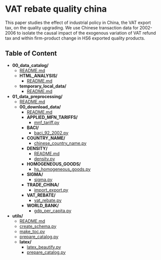 
# VAT rebate quality china



This paper studies the effect of industrial policy in China, the VAT export tax, on the quality upgrading. We use Chinese transaction data for 2002-2006 to isolate the causal impact of the exogenous variation of VAT refund tax and within firm-product change in HS6 exported quality products.

## Table of Content

 - **00_data_catalog/**
   - [README.md](https://github.com/thomaspernet/VAT_rebate_quality_china/tree/master/00_data_catalog/README.md)
   - **HTML_ANALYSIS/**
     - [README.md](https://github.com/thomaspernet/VAT_rebate_quality_china/tree/master/00_data_catalog/HTML_ANALYSIS/README.md)
   - **temporary_local_data/**
     - [README.md](https://github.com/thomaspernet/VAT_rebate_quality_china/tree/master/00_data_catalog/temporary_local_data/README.md)
 - **01_data_preprocessing/**
   - [README.md](https://github.com/thomaspernet/VAT_rebate_quality_china/tree/master/01_data_preprocessing/README.md)
   - **00_download_data/**
     - [README.md](https://github.com/thomaspernet/VAT_rebate_quality_china/tree/master/01_data_preprocessing/00_download_data/README.md)
     - **APPLIED_MFN_TARIFFS/**
       - [mnf_tariff.py](https://github.com/thomaspernet/VAT_rebate_quality_china/tree/master/01_data_preprocessing/00_download_data/APPLIED_MFN_TARIFFS/mnf_tariff.py)
     - **BACI/**
       - [baci_92_2002.py](https://github.com/thomaspernet/VAT_rebate_quality_china/tree/master/01_data_preprocessing/00_download_data/BACI/baci_92_2002.py)
     - **COUNTRY_NAME/**
       - [chinese_country_name.py](https://github.com/thomaspernet/VAT_rebate_quality_china/tree/master/01_data_preprocessing/00_download_data/COUNTRY_NAME/chinese_country_name.py)
     - **DENSITY/**
       - [README.md](https://github.com/thomaspernet/VAT_rebate_quality_china/tree/master/01_data_preprocessing/00_download_data/DENSITY/README.md)
       - [density.py](https://github.com/thomaspernet/VAT_rebate_quality_china/tree/master/01_data_preprocessing/00_download_data/DENSITY/density.py)
     - **HOMOGENEOUS_GOODS/**
       - [hs_homogeneous_goods.py](https://github.com/thomaspernet/VAT_rebate_quality_china/tree/master/01_data_preprocessing/00_download_data/HOMOGENEOUS_GOODS/hs_homogeneous_goods.py)
     - **SIGMA/**
       - [sigma.py](https://github.com/thomaspernet/VAT_rebate_quality_china/tree/master/01_data_preprocessing/00_download_data/SIGMA/sigma.py)
     - **TRADE_CHINA/**
       - [import_export.py](https://github.com/thomaspernet/VAT_rebate_quality_china/tree/master/01_data_preprocessing/00_download_data/TRADE_CHINA/import_export.py)
     - **VAT_REBATE/**
       - [vat_rebate.py](https://github.com/thomaspernet/VAT_rebate_quality_china/tree/master/01_data_preprocessing/00_download_data/VAT_REBATE/vat_rebate.py)
     - **WORLD_BANK/**
       - [gdp_per_capita.py](https://github.com/thomaspernet/VAT_rebate_quality_china/tree/master/01_data_preprocessing/00_download_data/WORLD_BANK/gdp_per_capita.py)
 - **utils/**
   - [README.md](https://github.com/thomaspernet/VAT_rebate_quality_china/tree/master/utils/README.md)
   - [create_schema.py](https://github.com/thomaspernet/VAT_rebate_quality_china/tree/master/utils/create_schema.py)
   - [make_toc.py](https://github.com/thomaspernet/VAT_rebate_quality_china/tree/master/utils/make_toc.py)
   - [prepare_catalog.py](https://github.com/thomaspernet/VAT_rebate_quality_china/tree/master/utils/prepare_catalog.py)
   - **latex/**
     - [latex_beautify.py](https://github.com/thomaspernet/VAT_rebate_quality_china/tree/master/utils/latex/latex_beautify.py)
     - [prepare_catalog.py](https://github.com/thomaspernet/VAT_rebate_quality_china/tree/master/utils/latex/prepare_catalog.py)
